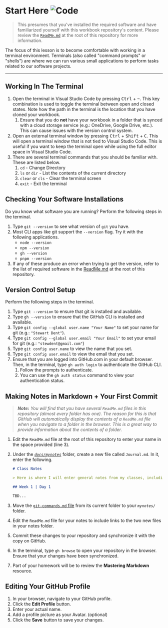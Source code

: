 # Start Here ![Code](https://img.shields.io/badge/Code%20Status-Walkthrough-blueviolet?logo=Visual%20Studio%20Code&labelColor=indigo)

> This presumes that you've installed the required software and have familiarized yourself with this workbook repository's content. Please review the [`ReadMe.md`](../../ReadMe.md) at the root of this repository for more information.

The focus of this lesson is to become comfortable with working in a terminal environment. Terminals (also called "command prompts" or "shells") are where we can run various small applications to perform tasks related to our software projects.

----

## Working In The Terminal

1. Open the terminal in Visual Studio Code by pressing <kbd>Ctrl</kbd> + <kbd>~</kbd>. This key combination is used to toggle the terminal between open and closed states. Note how the path in the terminal is the location that you have cloned your workbook.
   1. Ensure that you do **not** have your workbook in a folder that is synced with a cloud storage service (e.g.: OneDrive, Google Drive, etc.). This can cause issues with the version control system.
1. Open an external terminal window by pressing <kbd>Ctrl</kbd> + <kbd>Shift</kbd> + <kbd>C</kbd>. This will open a terminal window that is not tied to Visual Studio Code. This is useful if you want to keep the terminal open while using the full editor space in Visual Studio Code.
1. There are several terminal commands that you should be familiar with. These are listed below.
   1. `cd` - Change Directory
   1. `ls` or `dir` - List the contents of the current directory
   1. `clear` or `cls` - Clear the terminal screen
   1. `exit` - Exit the terminal

## Checking Your Software Installations

Do you know what software you are running? Perform the following steps in the terminal.

1. Type `git --version` to see what version of `git` you have.
1. Most CLI apps like git support the `--version` flag. Try it with the following applications.
    - `node --version`
    - `npm --version`
    - `gh --version`
    - `pnpm --version`
1. If any of these produce an error when trying to get the version, refer to the list of required software in the [ReadMe.md](../../ReadMe.md) at the root of this repository.

## Version Control Setup

Perform the following steps in the terminal.

1. Type `git --version` to ensure that git is installed and available.
1. Type `gh --version` to ensure that the GitHub CLI is installed and available.
1. Type `git config --global user.name "Your Name"` to set your name for git (e.g.: `"Stewart Dent"`).
1. Type `git config --global user.email "Your Email"` to set your email for git (e.g.: `"stewdent@gmail.com"`)
1. Type `git config user.name` to view the name that you set.
1. Type `git config user.email` to view the email that you set.
1. Ensure that you are logged into GitHub.com in your default browser. Then, in the terminal, type `gh auth login` to authenticate the GitHub CLI.
   1. Follow the prompts to authenticate.
   1. You can use the `gh auth status` command to view your authentication status.

## Making Notes in Markdown + Your First Commit

> ***Note:** You will find that you have several `ReadMe.md` files in this repository (almost every folder has one). The reason for this is that GitHub will automatically display the contents of a `ReadMe.md` file when you navigate to a folder in the browser. This is a great way to provide information about the contents of a folder.*

1. Edit the `ReadMe.md` file at the root of this repository to enter your name in the space provided (line 3).
1. Under the [*`docs/mynotes`*](../../docs/mynotes/) folder, create a new file called `Journal.md`. In it, enter the following.

    ```md
    # Class Notes

    > Here is where I will enter general notes from my classes, including check-lists for my **practice homework** as well as **questions** I have for each upcoming class.

    ## Week 1 | Day 1

    TBD...
    ```

1. Move the [`git-commands.md` file](./git-commands.md) from its current folder to your *`mynotes/`* folder.
1. Edit the `ReadMe.md` file for your notes to include links to the two new files in your notes folder.
1. Commit these changes to your repository and synchronize it with the copy on GitHub.
1. In the terminal, type `gh browse` to open your repository in the browser. Ensure that your changes have been synchronized.
1. Part of your homework will be to review the **Mastering Markdown** resource.

## Editing Your GitHub Profile

1. In your browser, navigate to your GitHub profile.
1. Click the **Edit Profile** button.
1. Enter your actual name.
1. Add a profile picture as your Avatar. (optional)
1. Click the **Save** button to save your changes.

